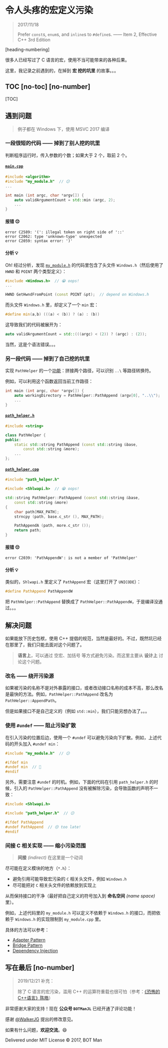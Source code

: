 ﻿# 令人头疼的宏定义污染

> 2017/11/18
>
> Prefer `const`s, `enum`s, and `inline`s to `#define`s.
> —— Item 2, Effective C++ 3rd Edition

[heading-numbering]

很多人已经写过了 C 语言的宏，使用不当可能带来的各种后果。

这里，我记录之前遇到的，在掉到 **宏 挖的坑里** 的故事。。。

## TOC [no-toc] [no-number]

[TOC]

## 遇到问题

> 例子都在 Windows 下，使用 MSVC 2017 编译

### 一段很短的代码 —— 掉到了别人挖的坑里

判断程序运行时，传入参数的个数；如果大于 2 个，取前 2 个。

#### [`main.cpp`](Macro-Pollution/main.cpp)

``` cpp
#include <algorithm>
#include "my_module.h"  // 😕
...

int main (int argc, char *argv[]) {
    auto validArgumentCount = std::min (argc, 2);
    ...
}
```

#### 报错 😔

```
error C2589: '(': illegal token on right side of '::'
error C2062: type 'unknown-type' unexpected
error C2059: syntax error: ')'
```

#### 分析 💡

Oh! 经过分析，发现 [`my_module.h`](Macro-Pollution/my_module.h) 的代码里包含了头文件 `Windows.h`（然后使用了 `HWND` 和 `POINT` 两个类型定义）：

``` cpp
#include <Windows.h>  // 😭 oops!
...

HWND GetHwndFromPoint (const POINT &pt);  // depend on Windows.h
```

而头文件 `Windows.h` 里，却定义了一个 `min` 宏：

``` cpp
#define min(a,b) (((a) < (b)) ? (a) : (b))
```

这导致我们的代码被展开为：

``` cpp
auto validArgumentCount = std::(((argc) < (2)) ? (argc) : (2));
```

当然，这是个语法错误。。。

### 另一段代码 —— 掉到了自己挖的坑里

实现 `PathHelper` 的一个[功能](https://docs.microsoft.com/en-us/windows/win32/api/shlwapi/nf-shlwapi-pathappenda)：拼接两个路径，可以识别 `..\` 等路径转换符。

例如，可以利用这个函数返回当前工作路径：

``` cpp
int main (int argc, char *argv[]) {
    auto workingDirectory = PathHelper::PathAppend (argv[0], "..\\");
    ...
}
```

#### [`path_helper.h`](Macro-Pollution/path_helper.h)

``` cpp
#include <string>

class PathHelper {
public:
    static std::string PathAppend (const std::string &base,
        const std::string &more);
    ...
};
```

#### [`path_helper.cpp`](Macro-Pollution/path_helper.cpp)

``` cpp
#include "path_helper.h"

#include <Shlwapi.h>  // 😭 oops!

std::string PathHelper::PathAppend (const std::string &base,
    const std::string &more)
{
    char path[MAX_PATH];
    strncpy (path, base.c_str (), MAX_PATH);

    PathAppendA (path, more.c_str ());
    return path;
}
```

#### 报错 😔

```
error C2039: 'PathAppendW': is not a member of 'PathHelper'
```

#### 分析 💡

类似的，`Shlwapi.h` 里定义了 `PathAppend` 宏（这里打开了 `UNICODE`）：

``` cpp
#define PathAppend PathAppendW
```

把 `PathHelper::PathAppend` 替换成了 `PathHelper::PathAppendW`，于是编译没通过。。。

## 解决问题

如果能放下历史包袱，使用 C++ 提倡的规范，当然是最好的。不过，既然坑已经在那里了，我们只能去面对这个问题了。

> **语言上**，可以通过 空宏、加括号 等方式避免污染。而这里主要从 **设计上** 讨论这个问题。

### 改名 —— 绕开污染源

如果被污染的名称不是对外暴露的接口，或者改动接口名称的成本不高，那么改名是最快的方法。例如，`PathHelper::PathAppend` 改名为 `PathHelper::AppendPath`。

但是如果接口不是自己定义的（例如 `std::min`），我们只能另想办法了。。。

### 使用 `#undef` —— 阻止污染扩散

在引入污染的位置后边，使用一个 `#undef` 可以避免污染向下扩散。例如，上述代码的开头加入 `#undef min`：

``` cpp
#include "my_module.h"  // 😕

#ifdef min
#undef min  // 🙂
#endif
```

另外，需要注意 `#undef` 的时机。例如，下面的代码在引用 `path_helper.h` 的时候，引入的 `PathHelper::PathAppend` 没有被解除污染，会导致函数的声明不一致：

``` cpp
#include <Shlwapi.h>

#include "path_helper.h"  // 😕

#ifdef PathAppend
#undef PathAppend  // 😔 too late!
#endif
```

### 间接 C 相关实现 —— 缩小污染范围

> **间接** _(indirect)_ 在这里是一个动词

尽可能在定义模块的地方（`*.h`）：

- 避免引用可能导致宏污染的 `C` 相关头文件，例如 `Windows.h`
- 尽可能把对 `C` 相关头文件的依赖放到实现上

从而保持接口的干净（最好把自己定义的符号加入到 **命名空间** _(name space)_ 里）。

例如，上述代码里的 `my_module.h` 可以定义不依赖于 `Windows.h` 的接口，而把依赖于 `Windows.h` 的实现限制到 `my_module.cpp` 里。

具体的方法可以参考：

- [Adapter Pattern](Design-Patterns-Notes-2.md#Adapter)
- [Bridge Pattern](Design-Patterns-Notes-2.md#Bridge)
- [Dependency Injection](https://martinfowler.com/articles/injection.html)

## 写在最后 [no-number]

> 2019/12/21 补充：
> 
> 除了 C 语言的宏污染，滥用 C++ 的运算符重载也很可怕（参考：[《恐怖的C++语言》陈皓](https://coolshell.cn/articles/1724.html)）

非常感谢大家的支持！现在 **公众号 `BOTManJL`** 已经开通了评论功能！

感谢 [@WalkerJG](https://github.com/WalkerJG) 提出的修改意见。

如果有什么问题，**欢迎交流**。😄

Delivered under MIT License &copy; 2017, BOT Man
